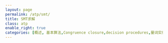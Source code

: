 ```yaml
---
layout: page
permalink: /atp/smt/
title: SMT求解
class: atp
enable_right: true
categories: [概述, 基本算法,Congruence closure,decision procedures,量词实例化,系统介绍,基于SMT的程序验证工具,证明重构,其他应用]
---
```

<!-- {% include sidebar.html %}
<div class="publications">
{% for c in page.categories %}
<h2 class="year">{{c}}</h2>
{% bibliography -f smt -q @*[category={{c}}]%}

{% endfor %}
</div> -->
